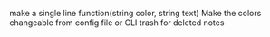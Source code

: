 make a single line function(string color, string text)
Make the colors changeable from config file or CLI
trash for deleted notes

